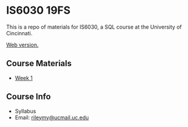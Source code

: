 # IS6030 19FS
This is a repo of materials for IS6030, a SQL course at the University of Cincinnati.

[Web version.](https://mrrisley.github.io/sql-uc-fall2019/)

## Course Materials

+ [Week 1](week-1/readme.md)

## Course Info

+ Syllabus
+ Email: rileymy@ucmail.uc.edu










